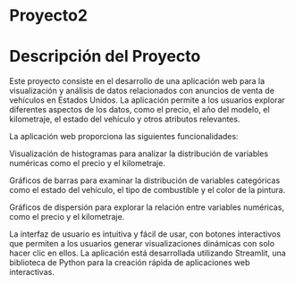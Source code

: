 # Proyecto2

# Descripción del Proyecto

Este proyecto consiste en el desarrollo de una aplicación web para la visualización y análisis de datos relacionados con anuncios de venta de vehículos en Estados Unidos. La aplicación permite a los usuarios explorar diferentes aspectos de los datos, como el precio, el año del modelo, el kilometraje, el estado del vehículo y otros atributos relevantes.

La aplicación web proporciona las siguientes funcionalidades:

Visualización de histogramas para analizar la distribución de variables numéricas como el precio y el kilometraje.

Gráficos de barras para examinar la distribución de variables categóricas como el estado del vehículo, el tipo de combustible y el color de la pintura.

Gráficos de dispersión para explorar la relación entre variables numéricas, como el precio y el kilometraje.

La interfaz de usuario es intuitiva y fácil de usar, con botones interactivos que permiten a los usuarios generar visualizaciones dinámicas con solo hacer clic en ellos. La aplicación está desarrollada utilizando Streamlit, una biblioteca de Python para la creación rápida de aplicaciones web interactivas.